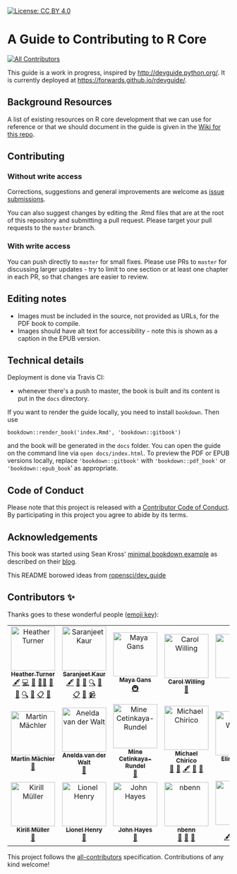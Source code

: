 [![License: CC BY 4.0](https://img.shields.io/badge/License-CC%20BY%204.0-lightgrey.svg)](https://creativecommons.org/licenses/by/4.0/)

# A Guide to Contributing to R Core
<!-- ALL-CONTRIBUTORS-BADGE:START - Do not remove or modify this section -->
[![All Contributors](https://img.shields.io/badge/all_contributors-19-orange.svg?style=flat-square)](#contributors-)
<!-- ALL-CONTRIBUTORS-BADGE:END -->

This guide is a work in progress, inspired by http://devguide.python.org/. It is currently deployed at https://forwards.github.io/rdevguide/.

## Background Resources

A list of existing resources on R core development that we can use for reference or that we should document in the guide is given in the [Wiki for this repo](https://github.com/forwards/rdevguide/wiki).

## Contributing

### Without write access

Corrections, suggestions and general improvements are welcome as [issue submissions](https://github.com/forwards/rdevguide/issues/new).

You can also suggest changes by editing the .Rmd files that are at the root of this repository and submitting a pull request. Please target your pull requests to the `master` branch.

### With write access

You can push directly to `master` for small fixes. Please use PRs to `master` for discussing larger updates - try to limit to one section or at least one chapter in each PR, so that changes are easier to review.

## Editing notes

* Images must be included in the source, not provided as URLs, for the PDF book to compile.
* Images should have alt text for accessibility - note this is shown as a caption in the EPUB version.

## Technical details

Deployment is done via Travis CI:

- whenever there's a push to master, the book is built and its content is put in the `docs` directory.

If you want to render the guide locally, you need to install `bookdown`. Then use 

```bookdown::render_book('index.Rmd', 'bookdown::gitbook')```

and the book will be generated in the `docs` folder. You can open the guide on the command line via `open docs/index.html`. To preview the PDF or EPUB versions locally, replace `'bookdown::gitbook'` with `'bookdown::pdf_book'` or `'bookdown::epub_book`' as appropriate.

## Code of Conduct

Please note that this project is released with a [Contributor Code of Conduct](https://github.com/forwards/rdevguide/blob/master/CONDUCT.md).
By participating in this project you agree to abide by its terms.

## Acknowledgements

This book was started using Sean Kross' [minimal bookdown example](https://github.com/seankross/bookdown-start) as described on their [blog](http://seankross.com/2016/11/17/How-to-Start-a-Bookdown-Book.html).

This README borowed ideas from [ropensci/dev_guide](https://github.com/forwards/first-contributions)

## Contributors ✨

Thanks goes to these wonderful people ([emoji key](https://allcontributors.org/docs/en/emoji-key)):

<!-- ALL-CONTRIBUTORS-LIST:START - Do not remove or modify this section -->
<!-- prettier-ignore-start -->
<!-- markdownlint-disable -->
<table>
  <tbody>
    <tr>
      <td align="center"><a href="https://www.heatherturner.net/"><img src="https://avatars.githubusercontent.com/u/3343008?v=4?s=100" width="100px;" alt="Heather Turner"/><br /><sub><b>Heather Turner</b></sub></a><br /><a href="#content-hturner" title="Content">🖋</a> <a href="https://github.com/r-devel/rdevguide/commits?author=hturner" title="Code">💻</a> <a href="#maintenance-hturner" title="Maintenance">🚧</a> <a href="#mentoring-hturner" title="Mentoring">🧑‍🏫</a> <a href="#projectManagement-hturner" title="Project Management">📆</a> <a href="https://github.com/r-devel/rdevguide/pulls?q=is%3Apr+reviewed-by%3Ahturner" title="Reviewed Pull Requests">👀</a> <a href="#fundingFinding-hturner" title="Funding Finding">🔍</a> <a href="#question-hturner" title="Answering Questions">💬</a> <a href="#eventOrganizing-hturner" title="Event Organizing">📋</a> <a href="#talk-hturner" title="Talks">📢</a></td>
      <td align="center"><a href="https://saranjeetkaur.github.io/About-Me/"><img src="https://avatars.githubusercontent.com/u/28556616?v=4?s=100" width="100px;" alt="Saranjeet Kaur"/><br /><sub><b>Saranjeet Kaur</b></sub></a><br /><a href="#content-SaranjeetKaur" title="Content">🖋</a> <a href="https://github.com/r-devel/rdevguide/commits?author=SaranjeetKaur" title="Documentation">📖</a> <a href="#ideas-SaranjeetKaur" title="Ideas, Planning, & Feedback">🤔</a> <a href="#fundingFinding-SaranjeetKaur" title="Funding Finding">🔍</a> <a href="#question-SaranjeetKaur" title="Answering Questions">💬</a> <a href="#eventOrganizing-SaranjeetKaur" title="Event Organizing">📋</a> <a href="#talk-SaranjeetKaur" title="Talks">📢</a> <a href="#video-SaranjeetKaur" title="Videos">📹</a></td>
      <td align="center"><a href="http://maya.rbind.io"><img src="https://avatars.githubusercontent.com/u/6053906?v=4?s=100" width="100px;" alt="Maya Gans"/><br /><sub><b>Maya Gans</b></sub></a><br /><a href="#infra-MayaGans" title="Infrastructure (Hosting, Build-Tools, etc)">🚇</a></td>
      <td align="center"><a href="https://www.willingconsulting.com"><img src="https://avatars.githubusercontent.com/u/2680980?v=4?s=100" width="100px;" alt="Carol Willing"/><br /><sub><b>Carol Willing</b></sub></a><br /><a href="https://github.com/r-devel/rdevguide/pulls?q=is%3Apr+reviewed-by%3Awillingc" title="Reviewed Pull Requests">👀</a></td>
      <td align="center"><a href="http://llrs.dev"><img src="https://avatars.githubusercontent.com/u/6818218?v=4?s=100" width="100px;" alt="Lluís"/><br /><sub><b>Lluís</b></sub></a><br /><a href="https://github.com/r-devel/rdevguide/pulls?q=is%3Apr+reviewed-by%3Allrs" title="Reviewed Pull Requests">👀</a></td>
      <td align="center"><a href="http://tdhock.github.io"><img src="https://avatars.githubusercontent.com/u/932850?v=4?s=100" width="100px;" alt="Toby Dylan Hocking"/><br /><sub><b>Toby Dylan Hocking</b></sub></a><br /><a href="https://github.com/r-devel/rdevguide/pulls?q=is%3Apr+reviewed-by%3Atdhock" title="Reviewed Pull Requests">👀</a> <a href="#example-tdhock" title="Examples">💡</a></td>
      <td align="center"><a href="https://github.com/bettinagruen"><img src="https://avatars.githubusercontent.com/u/3341603?v=4?s=100" width="100px;" alt="bettinagruen"/><br /><sub><b>bettinagruen</b></sub></a><br /><a href="https://github.com/r-devel/rdevguide/pulls?q=is%3Apr+reviewed-by%3Abettinagruen" title="Reviewed Pull Requests">👀</a> <a href="#research-bettinagruen" title="Research">🔬</a> <a href="#question-bettinagruen" title="Answering Questions">💬</a></td>
    </tr>
    <tr>
      <td align="center"><a href="http://stat.ethz.ch/~maechler"><img src="https://avatars.githubusercontent.com/u/995722?v=4?s=100" width="100px;" alt="Martin Mächler"/><br /><sub><b>Martin Mächler</b></sub></a><br /><a href="https://github.com/r-devel/rdevguide/pulls?q=is%3Apr+reviewed-by%3Ammaechler" title="Reviewed Pull Requests">👀</a></td>
      <td align="center"><a href="http://www.talarify.co.za"><img src="https://avatars.githubusercontent.com/u/7215014?v=4?s=100" width="100px;" alt="Anelda van der Walt"/><br /><sub><b>Anelda van der Walt</b></sub></a><br /><a href="https://github.com/r-devel/rdevguide/pulls?q=is%3Apr+reviewed-by%3Aanelda" title="Reviewed Pull Requests">👀</a></td>
      <td align="center"><a href="http://mine-cr.com"><img src="https://avatars.githubusercontent.com/u/5965649?v=4?s=100" width="100px;" alt="Mine Cetinkaya-Rundel"/><br /><sub><b>Mine Cetinkaya-Rundel</b></sub></a><br /><a href="https://github.com/r-devel/rdevguide/pulls?q=is%3Apr+reviewed-by%3Amine-cetinkaya-rundel" title="Reviewed Pull Requests">👀</a></td>
      <td align="center"><a href="https://github.com/MichaelChirico"><img src="https://avatars.githubusercontent.com/u/7606389?v=4?s=100" width="100px;" alt="Michael Chirico"/><br /><sub><b>Michael Chirico</b></sub></a><br /><a href="https://github.com/r-devel/rdevguide/pulls?q=is%3Apr+reviewed-by%3AMichaelChirico" title="Reviewed Pull Requests">👀</a> <a href="#question-MichaelChirico" title="Answering Questions">💬</a> <a href="#content-MichaelChirico" title="Content">🖋</a> <a href="https://github.com/r-devel/rdevguide/commits?author=MichaelChirico" title="Documentation">📖</a> <a href="#research-MichaelChirico" title="Research">🔬</a></td>
      <td align="center"><a href="http://officialjoomlabook.com"><img src="https://avatars.githubusercontent.com/u/754813?v=4?s=100" width="100px;" alt="Elin Waring"/><br /><sub><b>Elin Waring</b></sub></a><br /><a href="#question-elinw" title="Answering Questions">💬</a></td>
      <td align="center"><a href="https://github.com/lawremi"><img src="https://avatars.githubusercontent.com/u/158190?v=4?s=100" width="100px;" alt="Michael Lawrence"/><br /><sub><b>Michael Lawrence</b></sub></a><br /><a href="https://github.com/r-devel/rdevguide/pulls?q=is%3Apr+reviewed-by%3Alawremi" title="Reviewed Pull Requests">👀</a> <a href="#ideas-lawremi" title="Ideas, Planning, & Feedback">🤔</a> <a href="#mentoring-lawremi" title="Mentoring">🧑‍🏫</a></td>
      <td align="center"><a href="https://github.com/gmbecker"><img src="https://avatars.githubusercontent.com/u/908721?v=4?s=100" width="100px;" alt="Gabe Becker"/><br /><sub><b>Gabe Becker</b></sub></a><br /><a href="https://github.com/r-devel/rdevguide/pulls?q=is%3Apr+reviewed-by%3Agmbecker" title="Reviewed Pull Requests">👀</a> <a href="#question-gmbecker" title="Answering Questions">💬</a></td>
    </tr>
    <tr>
      <td align="center"><a href="https://github.com/krlmlr"><img src="https://avatars.githubusercontent.com/u/1741643?v=4?s=100" width="100px;" alt="Kirill Müller"/><br /><sub><b>Kirill Müller</b></sub></a><br /><a href="#question-krlmlr" title="Answering Questions">💬</a></td>
      <td align="center"><a href="https://github.com/lionel-"><img src="https://avatars.githubusercontent.com/u/4465050?v=4?s=100" width="100px;" alt="Lionel Henry"/><br /><sub><b>Lionel Henry</b></sub></a><br /><a href="#question-lionel-" title="Answering Questions">💬</a></td>
      <td align="center"><a href="https://github.com/HayesJohnD"><img src="https://avatars.githubusercontent.com/u/66183716?v=4?s=100" width="100px;" alt="John Hayes"/><br /><sub><b>John Hayes</b></sub></a><br /><a href="https://github.com/r-devel/rdevguide/pulls?q=is%3Apr+reviewed-by%3AHayesJohnD" title="Reviewed Pull Requests">👀</a></td>
      <td align="center"><a href="https://github.com/nbenn"><img src="https://avatars.githubusercontent.com/u/3158446?v=4?s=100" width="100px;" alt="nbenn"/><br /><sub><b>nbenn</b></sub></a><br /><a href="https://github.com/r-devel/rdevguide/pulls?q=is%3Apr+reviewed-by%3Anbenn" title="Reviewed Pull Requests">👀</a> <a href="#research-nbenn" title="Research">🔬</a> <a href="#question-nbenn" title="Answering Questions">💬</a></td>
      <td align="center"><a href="https://github.com/benubah"><img src="https://avatars.githubusercontent.com/u/11357251?v=4?s=100" width="100px;" alt="Ben"/><br /><sub><b>Ben</b></sub></a><br /><a href="#content-benubah" title="Content">🖋</a> <a href="https://github.com/r-devel/rdevguide/pulls?q=is%3Apr+reviewed-by%3Abenubah" title="Reviewed Pull Requests">👀</a> <a href="#research-benubah" title="Research">🔬</a> <a href="#question-benubah" title="Answering Questions">💬</a></td>
    </tr>
  </tbody>
</table>

<!-- markdownlint-restore -->
<!-- prettier-ignore-end -->

<!-- ALL-CONTRIBUTORS-LIST:END -->

This project follows the [all-contributors](https://github.com/all-contributors/all-contributors) specification. Contributions of any kind welcome!
